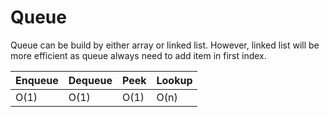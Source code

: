 # Queue

Queue can be build by either array or linked list. However, linked list will be more efficient as queue always need to add item in first index.

| Enqueue | Dequeue | Peek | Lookup |
|---------|---------|------|--------|
| O(1)    | O(1)    | O(1) | O(n)   |
